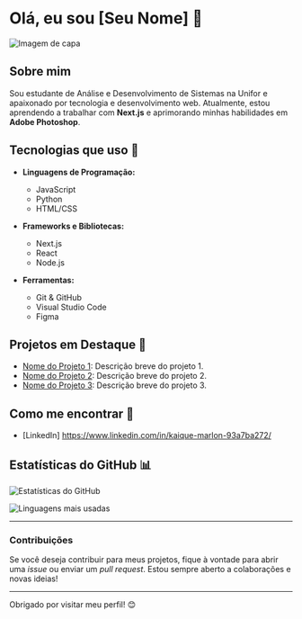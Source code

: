 # Olá, eu sou [Seu Nome] 👋

![Imagem de capa](link_da_imagem)

## Sobre mim

Sou estudante de Análise e Desenvolvimento de Sistemas na Unifor e apaixonado por tecnologia e desenvolvimento web. Atualmente, estou aprendendo a trabalhar com **Next.js** e aprimorando minhas habilidades em **Adobe Photoshop**.

## Tecnologias que uso 🚀

- **Linguagens de Programação:**
  - JavaScript
  - Python
  - HTML/CSS

- **Frameworks e Bibliotecas:**
  - Next.js
  - React
  - Node.js

- **Ferramentas:**
  - Git & GitHub
  - Visual Studio Code
  - Figma

## Projetos em Destaque 🌟

- [Nome do Projeto 1](link_do_projeto_1): Descrição breve do projeto 1.
- [Nome do Projeto 2](link_do_projeto_2): Descrição breve do projeto 2.
- [Nome do Projeto 3](link_do_projeto_3): Descrição breve do projeto 3.

## Como me encontrar 📨

- [LinkedIn] https://www.linkedin.com/in/kaique-marlon-93a7ba272/

## Estatísticas do GitHub 📊

![Estatísticas do GitHub](https://github-readme-stats.vercel.app/api?username=seu_username&show_icons=true&theme=radical)

![Linguagens mais usadas](https://github-readme-stats.vercel.app/api/top-langs/?username=kaiquesousa2005&theme=radical)

---

### Contribuições

Se você deseja contribuir para meus projetos, fique à vontade para abrir uma *issue* ou enviar um *pull request*. Estou sempre aberto a colaborações e novas ideias!

---

Obrigado por visitar meu perfil! 😊
